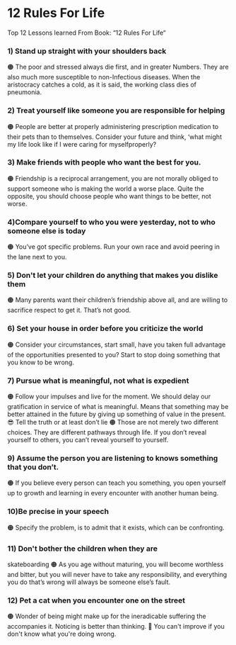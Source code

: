 # 12 Rules For Life

Top 12  Lessons learned From  Book:  “12 Rules For Life“

### 1) Stand up straight with your shoulders back
🟠 The poor and stressed always die first, and in greater
Numbers. They are also much more susceptible to non-Infectious diseases. When the aristocracy catches a cold, as it is said, the working class dies of pneumonia.

### 2) Treat yourself like someone you are responsible for helping
🟠 People are better at properly administering
prescription medication to their pets than to
themselves. Consider your future and think, ‘what might my life look like if I were caring for myselfproperly?

### 3) Make friends with people who want the best for you.
🟠 Friendship is a reciprocal arrangement, you are not morally obliged to support someone who is making the world a worse place. Quite the opposite, you should choose people who want things to be better, not worse.

### 4)Compare yourself to who you were yesterday, not to who someone else is today
🟠 You’ve got specific problems. Run your own race and avoid peering in the lane next to you.

### 5) Don't let your children do anything that makes you dislike them
🟠 Many parents want their children’s friendship above all, and are willing to sacrifice respect to get it. That’s not good.

### 6) Set your house in order before you criticize the world
🟠 Consider your circumstances, start small, have you taken full advantage of the opportunities presented to you? Start to stop doing something that you know to be wrong.

### 7) Pursue what is meaningful, not what is expedient
🟠 Follow your impulses and live for the moment.
We should delay our gratification in service of what is
meaningful. Means that something may be better
attained in the future by giving up something of value in the present.
😎 Tell the truth or at least don’t lie
🟠 Those are not merely two different choices. They are different pathways through life.
If you don’t reveal yourself to others, you can’t reveal yourself to yourself.

### 9) Assume the person you are listening to knows something that you don’t.
🟠 If you believe every person can teach you something, you open yourself up to growth and learning in every encounter with another human being.

### 10)Be precise in your speech
🟠 Specify the problem, is to admit that it exists, which can be confronting.

### 11) Don't bother the children when they are
skateboarding
🟠 As you age without maturing, you will become
worthless and bitter, but you will never have to take any responsibility, and everything you do that’s wrong will always be someone else’s fault.

### 12) Pet a cat when you encounter one on the street
🟠 Wonder of being might make up for the ineradicable suffering the accompanies it. Noticing is better than thinking.
💯 You can't improve if you don't know what you're doing wrong.
